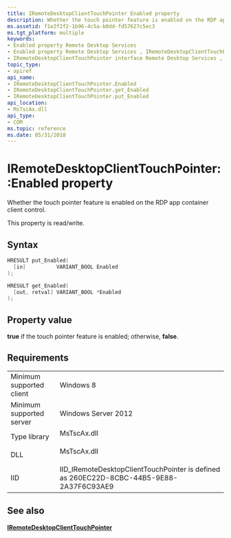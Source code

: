 ```yaml
---
title: IRemoteDesktopClientTouchPointer Enabled property
description: Whether the touch pointer feature is enabled on the RDP app container client control.
ms.assetid: f1e2f2f2-1b96-4c5a-b0dd-fd57627c5ec3
ms.tgt_platform: multiple
keywords:
- Enabled property Remote Desktop Services
- Enabled property Remote Desktop Services , IRemoteDesktopClientTouchPointer interface
- IRemoteDesktopClientTouchPointer interface Remote Desktop Services , Enabled property
topic_type:
- apiref
api_name:
- IRemoteDesktopClientTouchPointer.Enabled
- IRemoteDesktopClientTouchPointer.get_Enabled
- IRemoteDesktopClientTouchPointer.put_Enabled
api_location:
- MsTscAx.dll
api_type:
- COM
ms.topic: reference
ms.date: 05/31/2018
---
```


# IRemoteDesktopClientTouchPointer::Enabled property

Whether the touch pointer feature is enabled on the RDP app container client control.

This property is read/write.

## Syntax


```C++
HRESULT put_Enabled(
  [in]          VARIANT_BOOL Enabled
);

HRESULT get_Enabled(
  [out, retval] VARIANT_BOOL *Enabled
);
```



## Property value

**true** if the touch pointer feature is enabled; otherwise, **false**.

## Requirements



|                                     |                                                                                                     |
|-------------------------------------|-----------------------------------------------------------------------------------------------------|
| Minimum supported client<br/> | Windows 8<br/>                                                                                |
| Minimum supported server<br/> | Windows Server 2012<br/>                                                                      |
| Type library<br/>             | <dl> <dt>MsTscAx.dll</dt> </dl>              |
| DLL<br/>                      | <dl> <dt>MsTscAx.dll</dt> </dl>              |
| IID<br/>                      | IID\_IRemoteDesktopClientTouchPointer is defined as 260EC22D-8CBC-44B5-9E88-2A37F6C93AE9<br/> |



## See also

<dl> <dt>

[**IRemoteDesktopClientTouchPointer**](https://msdn.microsoft.com/en-us/library/Mt787029(v=VS.85).aspx)
</dt> </dl>

 

 





